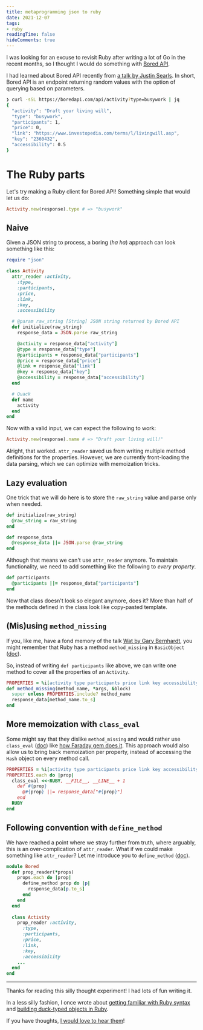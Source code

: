 ```yaml
---
title: metaprogramming json to ruby
date: 2021-12-07
tags:
- ruby
readingTime: false
hideComments: true
---
```


I was looking for an excuse to revisit Ruby after writing a lot of Go in the recent months, so I thought I would do something with [Bored API](https://www.boredapi.com).

I had learned about Bored API recently from [a talk by Justin Searls](https://youtu.be/g2zJC2XKblo). In short, Bored API is an endpoint returning random values with the option of querying based on parameters.

<!--more-->

```sh
❯ curl -sSL https://boredapi.com/api/activity?type=busywork | jq
{
  "activity": "Draft your living will",
  "type": "busywork",
  "participants": 1,
  "price": 0,
  "link": "https://www.investopedia.com/terms/l/livingwill.asp",
  "key": "2360432",
  "accessibility": 0.5
}
```

# The Ruby parts

Let's try making a Ruby client for Bored API! Something simple that would let us do:

```ruby
Activity.new(response).type # => "busywork"
```

## Naive

Given a JSON string to process, a boring (_ha ha_) approach can look something like this:

```ruby
require "json"

class Activity
  attr_reader :activity,
    :type,
    :participants,
    :price,
    :link,
    :key,
    :accessibility

  # @param raw_string [String] JSON string returned by Bored API
  def initialize(raw_string)
    response_data = JSON.parse raw_string

    @activity = response_data["activity"]
    @type = response_data["type"]
    @participants = response_data["participants"]
    @price = response_data["price"]
    @link = response_data["link"]
    @key = response_data["key"]
    @accessibility = response_data["accessibility"]
  end

  # Quack
  def name
    activity
  end
end
```

Now with a valid input, we can expect the following to work:

```ruby
Activity.new(response).name # => "Draft your living will!"
```

Alright, that worked. `attr_reader` saved us from writing multiple method definitions for the properties. However, we are currently front-loading the data parsing, which we can optimize with memoization tricks.

## Lazy evaluation

One trick that we will do here is to store the `raw_string` value and parse only when needed.

```ruby
def initialize(raw_string)
  @raw_string = raw_string
end

def response_data
  @response_data ||= JSON.parse @raw_string
end
```

Although that means we can't use `attr_reader` anymore. To maintain functionality, we need to add something like the following to _every property_.

```ruby
def participants
  @participants ||= response_data["participants"]
end
```

Now that class doesn't look so elegant anymore, does it? More than half of the methods defined in the class look like copy-pasted template.

## (Mis)using `method_missing`

If you, like me, have a fond memory of the talk [Wat by Gary Bernhardt](https://www.destroyallsoftware.com/talks/wat), you might remember that Ruby has a method `method_missing` in `BasicObject` ([doc](https://ruby-doc.org/core-3.0.2/BasicObject.html#method-i-method_missing)).

So, instead of writing `def participants` like above, we can write one method to cover all the properties of an `Activity`.

```ruby
PROPERTIES = %i[activity type participants price link key accessibility]
def method_missing(method_name, *args, &block)
  super unless PROPERTIES.include? method_name
  response_data[method_name.to_s]
end
```

## More memoization with `class_eval`

Some might say that they dislike `method_missing` and would rather use `class_eval` ([doc](https://ruby-doc.org/core-3.0.2/Module.html#method-i-class_eval)) like [how Faraday gem does it](https://github.com/lostisland/faraday/blob/65b8d3904f3a62e19444c9f4b7ef5b3ffe7e3e6d/lib/faraday/connection.rb#L197-L206). This approach would also allow us to bring back memoization per property, instead of accessing the `Hash` object on every method call.

```ruby
PROPERTIES = %i[activity type participants price link key accessibility]
PROPERTIES.each do |prop|
  class_eval <<-RUBY, __FILE__, __LINE__ + 1
    def #{prop}
      @#{prop} ||= response_data["#{prop}"]
    end
  RUBY
end
```

## Following convention with `define_method`

We have reached a point where we stray further from truth, where arguably, this is an over-complication of `attr_reader`. What if we could make something like `attr_reader`? Let me introduce you to `define_method` ([doc](https://ruby-doc.org/core-3.0.2/Module.html#method-i-define_method)).

```ruby
module Bored
  def prop_reader(*props)
    props.each do |prop|
      define_method prop do |p|
        response_data[p.to_s]
      end
    end
  end
  
  class Activity
    prop_reader :activity,
      :type,
      :participants,
      :price,
      :link,
      :key,
      :accessibility
    ...
  end
end
```

---

Thanks for reading this silly thought experiment! I had lots of fun writing it.

In a less silly fashion, I once wrote about [getting familiar with Ruby syntax](https://gist.github.com/wilsonehusin/dee7cf99ad6f1d94369dc6f31268a600) and [building duck-typed objects in Ruby](https://gist.github.com/wilsonehusin/cbcf6d98207c596837351f4dd87e539a).

If you have thoughts, [I would love to hear them](/about#contact--social)!
